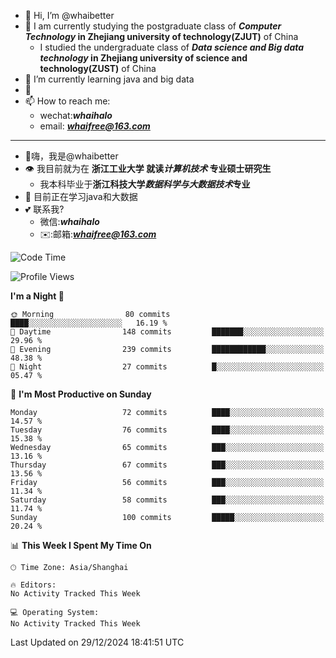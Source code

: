 - 👋 Hi, I’m @whaibetter
- 👀 I am currently studying the postgraduate class of ***Computer Technology* in Zhejiang university of technology(ZJUT)** of China
  -  I studied the undergraduate class of ***Data science and Big data technology* in Zhejiang university of science and technology(ZUST)** of China
- 🌱 I’m currently learning java and big data
- 💞️ 
- 📫 How to reach me: 
  - wechat:***whaihalo***
  - email: ***whaifree@163.com***
 ------------------------
- 👋嗨，我是@whaibetter
- 👁 我目前就为在 **浙江工业大学 就读*计算机技术* 专业硕士研究生**
  - 我本科毕业于**浙江科技大学*数据科学与大数据技术*专业**
- 🌴 目前正在学习java和大数据
- 💕 联系我?
  - 微信:***whaihalo***
  - ✉️:邮箱:***whaifree@163.com***

<!--START_SECTION:waka-->
![Code Time](http://img.shields.io/badge/Code%20Time-663%20hrs%2023%20mins-blue)

![Profile Views](http://img.shields.io/badge/Profile%20Views-0-blue)

**I'm a Night 🦉** 

```text
🌞 Morning                80 commits          ████░░░░░░░░░░░░░░░░░░░░░   16.19 % 
🌆 Daytime                148 commits         ███████░░░░░░░░░░░░░░░░░░   29.96 % 
🌃 Evening                239 commits         ████████████░░░░░░░░░░░░░   48.38 % 
🌙 Night                  27 commits          █░░░░░░░░░░░░░░░░░░░░░░░░   05.47 % 
```
📅 **I'm Most Productive on Sunday** 

```text
Monday                   72 commits          ████░░░░░░░░░░░░░░░░░░░░░   14.57 % 
Tuesday                  76 commits          ████░░░░░░░░░░░░░░░░░░░░░   15.38 % 
Wednesday                65 commits          ███░░░░░░░░░░░░░░░░░░░░░░   13.16 % 
Thursday                 67 commits          ███░░░░░░░░░░░░░░░░░░░░░░   13.56 % 
Friday                   56 commits          ███░░░░░░░░░░░░░░░░░░░░░░   11.34 % 
Saturday                 58 commits          ███░░░░░░░░░░░░░░░░░░░░░░   11.74 % 
Sunday                   100 commits         █████░░░░░░░░░░░░░░░░░░░░   20.24 % 
```


📊 **This Week I Spent My Time On** 

```text
🕑︎ Time Zone: Asia/Shanghai

🔥 Editors: 
No Activity Tracked This Week

💻 Operating System: 
No Activity Tracked This Week
```


 Last Updated on 29/12/2024 18:41:51 UTC
<!--END_SECTION:waka-->
